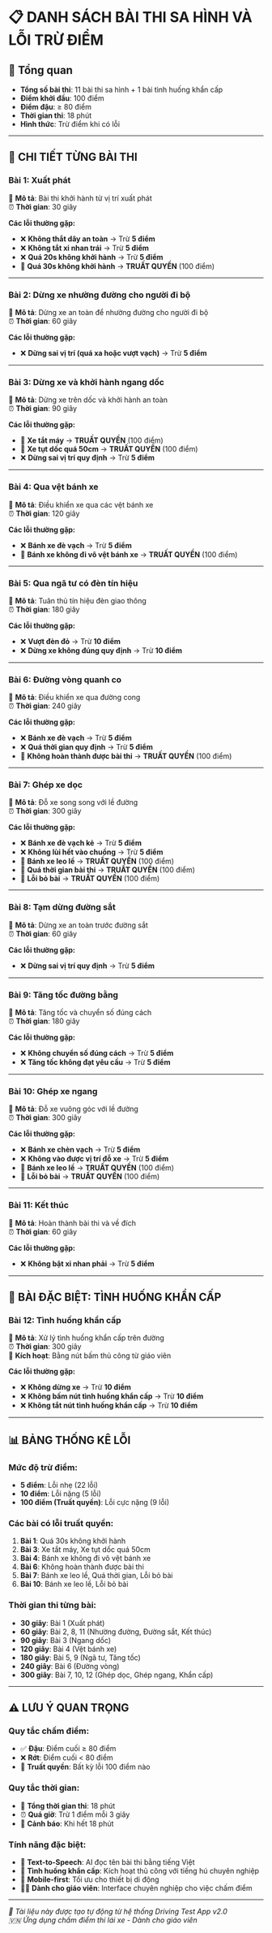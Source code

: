 # 📋 DANH SÁCH BÀI THI SA HÌNH VÀ LỖI TRỪ ĐIỂM

## 📖 Tổng quan
- **Tổng số bài thi**: 11 bài thi sa hình + 1 bài tình huống khẩn cấp
- **Điểm khởi đầu**: 100 điểm
- **Điểm đậu**: ≥ 80 điểm
- **Thời gian thi**: 18 phút
- **Hình thức**: Trừ điểm khi có lỗi

---

## 🚗 CHI TIẾT TỪNG BÀI THI

### **Bài 1: Xuất phát**
📝 **Mô tả**: Bài thi khởi hành từ vị trí xuất phát  
⏰ **Thời gian**: 30 giây  

**Các lỗi thường gặp:**
- ❌ **Không thắt dây an toàn** → Trừ **5 điểm**
- ❌ **Không tắt xi nhan trái** → Trừ **5 điểm**
- ❌ **Quá 20s không khởi hành** → Trừ **5 điểm**
- 🚫 **Quá 30s không khởi hành** → **TRUẤT QUYỀN** (100 điểm)

---

### **Bài 2: Dừng xe nhường đường cho người đi bộ**
📝 **Mô tả**: Dừng xe an toàn để nhường đường cho người đi bộ  
⏰ **Thời gian**: 60 giây  

**Các lỗi thường gặp:**
- ❌ **Dừng sai vị trí (quá xa hoặc vượt vạch)** → Trừ **5 điểm**

---

### **Bài 3: Dừng xe và khởi hành ngang dốc**
📝 **Mô tả**: Dừng xe trên dốc và khởi hành an toàn  
⏰ **Thời gian**: 90 giây  

**Các lỗi thường gặp:**
- 🚫 **Xe tắt máy** → **TRUẤT QUYỀN** (100 điểm)
- 🚫 **Xe tụt dốc quá 50cm** → **TRUẤT QUYỀN** (100 điểm)
- ❌ **Dừng sai vị trí quy định** → Trừ **5 điểm**

---

### **Bài 4: Qua vệt bánh xe**
📝 **Mô tả**: Điều khiển xe qua các vệt bánh xe  
⏰ **Thời gian**: 120 giây  

**Các lỗi thường gặp:**
- ❌ **Bánh xe đè vạch** → Trừ **5 điểm**
- 🚫 **Bánh xe không đi vô vệt bánh xe** → **TRUẤT QUYỀN** (100 điểm)

---

### **Bài 5: Qua ngã tư có đèn tín hiệu**
📝 **Mô tả**: Tuân thủ tín hiệu đèn giao thông  
⏰ **Thời gian**: 180 giây  

**Các lỗi thường gặp:**
- ❌ **Vượt đèn đỏ** → Trừ **10 điểm**
- ❌ **Dừng xe không đúng quy định** → Trừ **10 điểm**

---

### **Bài 6: Đường vòng quanh co**
📝 **Mô tả**: Điều khiển xe qua đường cong  
⏰ **Thời gian**: 240 giây  

**Các lỗi thường gặp:**
- ❌ **Bánh xe đè vạch** → Trừ **5 điểm**
- ❌ **Quá thời gian quy định** → Trừ **5 điểm**
- 🚫 **Không hoàn thành được bài thi** → **TRUẤT QUYỀN** (100 điểm)

---

### **Bài 7: Ghép xe dọc**
📝 **Mô tả**: Đỗ xe song song với lề đường  
⏰ **Thời gian**: 300 giây  

**Các lỗi thường gặp:**
- ❌ **Bánh xe đè vạch kẻ** → Trừ **5 điểm**
- ❌ **Không lùi hết vào chuồng** → Trừ **5 điểm**
- 🚫 **Bánh xe leo lề** → **TRUẤT QUYỀN** (100 điểm)
- 🚫 **Quá thời gian bài thi** → **TRUẤT QUYỀN** (100 điểm)
- 🚫 **Lỗi bỏ bài** → **TRUẤT QUYỀN** (100 điểm)

---

### **Bài 8: Tạm dừng đường sắt**
📝 **Mô tả**: Dừng xe an toàn trước đường sắt  
⏰ **Thời gian**: 60 giây  

**Các lỗi thường gặp:**
- ❌ **Dừng sai vị trí quy định** → Trừ **5 điểm**

---

### **Bài 9: Tăng tốc đường bằng**
📝 **Mô tả**: Tăng tốc và chuyển số đúng cách  
⏰ **Thời gian**: 180 giây  

**Các lỗi thường gặp:**
- ❌ **Không chuyển số đúng cách** → Trừ **5 điểm**
- ❌ **Tăng tốc không đạt yêu cầu** → Trừ **5 điểm**

---

### **Bài 10: Ghép xe ngang**
📝 **Mô tả**: Đỗ xe vuông góc với lề đường  
⏰ **Thời gian**: 300 giây  

**Các lỗi thường gặp:**
- ❌ **Bánh xe chèn vạch** → Trừ **5 điểm**
- ❌ **Không vào được vị trí đỗ xe** → Trừ **5 điểm**
- 🚫 **Bánh xe leo lề** → **TRUẤT QUYỀN** (100 điểm)
- 🚫 **Lỗi bỏ bài** → **TRUẤT QUYỀN** (100 điểm)

---

### **Bài 11: Kết thúc**
📝 **Mô tả**: Hoàn thành bài thi và về đích  
⏰ **Thời gian**: 60 giây  

**Các lỗi thường gặp:**
- ❌ **Không bật xi nhan phải** → Trừ **5 điểm**

---

## 🚨 BÀI ĐẶC BIỆT: TÌNH HUỐNG KHẨN CẤP

### **Bài 12: Tình huống khẩn cấp**
📝 **Mô tả**: Xử lý tình huống khẩn cấp trên đường  
⏰ **Thời gian**: 300 giây  
🎯 **Kích hoạt**: Bằng nút bấm thủ công từ giáo viên

**Các lỗi thường gặp:**
- ❌ **Không dừng xe** → Trừ **10 điểm**
- ❌ **Không bấm nút tình huống khẩn cấp** → Trừ **10 điểm**
- ❌ **Không tắt nút tình huống khẩn cấp** → Trừ **10 điểm**

---

## 📊 BẢNG THỐNG KÊ LỖI

### **Mức độ trừ điểm:**
- **5 điểm**: Lỗi nhẹ (22 lỗi)
- **10 điểm**: Lỗi nặng (5 lỗi)
- **100 điểm (Truất quyền)**: Lỗi cực nặng (9 lỗi)

### **Các bài có lỗi truất quyền:**
1. **Bài 1**: Quá 30s không khởi hành
2. **Bài 3**: Xe tắt máy, Xe tụt dốc quá 50cm
3. **Bài 4**: Bánh xe không đi vô vệt bánh xe
4. **Bài 6**: Không hoàn thành được bài thi
5. **Bài 7**: Bánh xe leo lề, Quá thời gian, Lỗi bỏ bài
6. **Bài 10**: Bánh xe leo lề, Lỗi bỏ bài

### **Thời gian thi từng bài:**
- **30 giây**: Bài 1 (Xuất phát)
- **60 giây**: Bài 2, 8, 11 (Nhường đường, Đường sắt, Kết thúc)
- **90 giây**: Bài 3 (Ngang dốc)
- **120 giây**: Bài 4 (Vệt bánh xe)
- **180 giây**: Bài 5, 9 (Ngã tư, Tăng tốc)
- **240 giây**: Bài 6 (Đường vòng)
- **300 giây**: Bài 7, 10, 12 (Ghép dọc, Ghép ngang, Khẩn cấp)

---

## ⚠️ LƯU Ý QUAN TRỌNG

### **Quy tắc chấm điểm:**
- ✅ **Đậu**: Điểm cuối ≥ 80 điểm
- ❌ **Rớt**: Điểm cuối < 80 điểm
- 🚫 **Truất quyền**: Bất kỳ lỗi 100 điểm nào

### **Quy tắc thời gian:**
- 📅 **Tổng thời gian thi**: 18 phút
- ⏰ **Quá giờ**: Trừ 1 điểm mỗi 3 giây
- 🔔 **Cảnh báo**: Khi hết 18 phút

### **Tính năng đặc biệt:**
- 🎤 **Text-to-Speech**: AI đọc tên bài thi bằng tiếng Việt
- 🚨 **Tình huống khẩn cấp**: Kích hoạt thủ công với tiếng hú chuyên nghiệp
- 📱 **Mobile-first**: Tối ưu cho thiết bị di động
- 👨‍🏫 **Dành cho giáo viên**: Interface chuyên nghiệp cho việc chấm điểm

---

*📄 Tài liệu này được tạo tự động từ hệ thống Driving Test App v2.0*  
*🇻🇳 Ứng dụng chấm điểm thi lái xe - Dành cho giáo viên*
